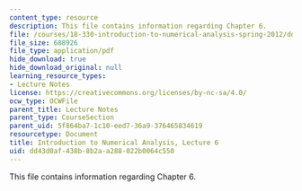 ```yaml
---
content_type: resource
description: This file contains information regarding Chapter 6.
file: /courses/18-330-introduction-to-numerical-analysis-spring-2012/dd43d0af438b8b2aa288022b0064c550_MIT18_330S12_Chapter6.pdf
file_size: 688926
file_type: application/pdf
hide_download: true
hide_download_original: null
learning_resource_types:
- Lecture Notes
license: https://creativecommons.org/licenses/by-nc-sa/4.0/
ocw_type: OCWFile
parent_title: Lecture Notes
parent_type: CourseSection
parent_uid: 5f864ba7-1c10-eed7-36a9-376465834619
resourcetype: Document
title: Introduction to Numerical Analysis, Lecture 6
uid: dd43d0af-438b-8b2a-a288-022b0064c550
---
```

This file contains information regarding Chapter 6.